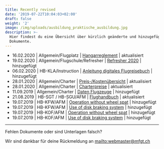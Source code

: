 ```yaml
---
title: Recently revised
date: '2019-07-22T10:04:03+02:00'
draft: false
weight: '2'
image: /img/uploads/ausbildung_praktische_ausbildung.jpg
description: >-
  Hier findest du eine Übersicht über kürzlich geänderte und hinzugefügte
  Dokumente.
---
```

* 16.02.2020 | Allgemein/Flugplatz | [Hangarreglement](https://drive.google.com/drive/folders/13UnVyZG353Me2nlmGVcZbBYqkYfq7xoL) | aktualisiert
* 19.02.2020 | Allgemein/Flugschule/Refresher | [Refresher 2020](https://drive.google.com/drive/folders/1B8KKpyXobT5EtVs_EjN66zEPiEZzNTCG) | hinzugefügt
* 06.02.2020 | HB-KLA/Instruction | [Anleitung digitales Flugreisebuch](https://drive.google.com/open?id=1YmHBOazKpcg07U0iBTl50-q_EFemyaTc) | hinzugefügt
* 28.01.2020 | Allgemein/Charter | [Preis-/Kostenübersicht](https://drive.google.com/open?id=1ObcWwB3kzKhttwNuVWJAwsxs3a6hjgCC) | aktualisiert
* 28.01.2020 | Allgemein/Charter | [Charterpreise](https://drive.google.com/open?id=1MIxz36JIStEgBr11ccatpX3kfDepbUc1) | aktualisiert
* 11.09.2019 | Allgemein/Charter | [Daten Flugzeuge](https://drive.google.com/file/d/1-JAdfujN3CY5hZhQQZETKsw0nRHEGPnF/view?usp=sharing) | hinzugefügt
* 21.08.2019 | HB-SGT / HB-SGU/AFM | [Flughandbuch](https://drive.google.com/file/d/1dOQhEgY1v7gvtBLXlsCY54zLwcTLC5Zh/view?usp=sharing) | aktualisiert
* 19.07.2019 | HB-KFW/AFM | [Operation without wheel spat](https://drive.google.com/file/d/1Pg5ZtzAvRwPHX_yo3FgALzX4_5WPK5_l/view?usp=sharing) | hinzugefügt
* 19.07.2019 | HB-KFW/AFM | [Use of disk braking system](https://drive.google.com/file/d/1ri9XdzIKwrl1z_pSXFJmCT1mOF_y80iI/view?usp=sharing) | hinzugefügt
* 19.07.2019 | HB-KOF/AFM | [Operation without wheel spat](https://drive.google.com/file/d/1mFaYwx0MXG8oLTN3Jd7B2Dt39v3nDeTx/view?usp=sharing) | hinzugefügt
* 19.07.2019 | HB-KOF/AFM | [Use of disk braking system](https://drive.google.com/file/d/1xPy6lUC71ydK4x5Hk7hcLwfDmdF4Ef2I/view?usp=sharing) | hinzugefügt

<hr>

Fehlen Dokumente oder sind Unterlagen falsch? 

Wir sind dankbar für deine Rückmeldung an <mailto:webmaster@mfgt.ch>

